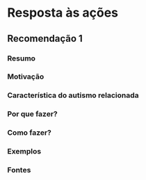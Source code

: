 # Resposta às ações

## Recomendação 1

### Resumo

### Motivação

### Característica do autismo relacionada

### Por que fazer?

### Como fazer?

### Exemplos

### Fontes
